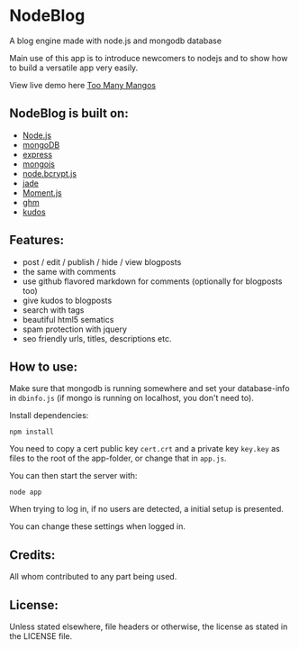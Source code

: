 NodeBlog
========

A blog engine made with node.js and mongodb database

Main use of this app is to introduce newcomers to nodejs and to show how to build a versatile app very easily.

View live demo here [Too Many Mangos][Too Many Mangos]

NodeBlog is built on:
---------------------
* [Node.js][NodeJS]
* [mongoDB][MongoDB]
* [express][express]
* [mongojs][mongojs]
* [node.bcrypt.js][bcrypt]
* [jade][jade]
* [Moment.js][moment]
* [ghm][ghm]
* [kudos][kudos]

Features:
---------
* post / edit / publish / hide / view blogposts
* the same with comments
* use github flavored markdown for comments (optionally for blogposts too)
* give kudos to blogposts
* search with tags
* beautiful html5 sematics
* spam protection with jquery
* seo friendly urls, titles, descriptions etc.


How to use:
-----------
Make sure that mongodb is running somewhere and set your database-info in `dbinfo.js` (if mongo is running on localhost, you don't need to).

Install dependencies:
``` 
npm install
```
You need to copy a cert public key `cert.crt` and a private key `key.key` as files to the root of the app-folder, or change that in `app.js`.

You can then start the server with:
``` 
node app
```
When trying to log in, if no users are detected, a initial setup is presented.

You can change these settings when logged in.

Credits:
--------
All whom contributed to any part being used.

License:
--------
Unless stated elsewhere, file headers or otherwise, the license as stated in the LICENSE file.

[NodeJS]: http://nodejs.org
[MongoDB]: http://www.mongodb.org
[express]: http://expressjs.com/
[mongojs]: https://github.com/gett/mongojs
[bcrypt]: https://github.com/ncb000gt/node.bcrypt.js
[jade]: http://jade-lang.com
[moment]: http://momentjs.com/
[ghm]: https://github.com/thomblake/github-flavored-markdown
[kudos]: https://github.com/masukomi/kudos
[Too Many Mangos]: http://toomanymangos.nodester.com
